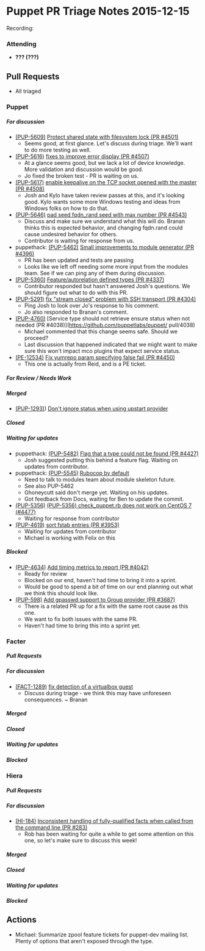 # Puppet PR Triage Notes 2015-12-15

Recording:

### Attending

* **??? (???)**

## Pull Requests

* All triaged

### Puppet

##### For discussion

* [(PUP-5609)](https://tickets.puppetlabs.com/browse/PUP-5609) [Protect shared state with filesystem lock (PR #4501)](https://github.com/puppetlabs/puppet/pull/4501)
  - Seems good, at first glance. Let's discuss during triage. We'll want to do more testing as well.
* [(PUP-5616)](https://tickets.puppetlabs.com/browse/PUP-5615) [fixes to improve error display (PR #4507)](https://github.com/puppetlabs/puppet/pull/4507)
  - At a glance seems good, but we lack a lot of device knowledge. More validation and discussion would be good.
  - Jo fixed the broken test - PR is waiting on us.
* [(PUP-5617)](https://tickets.puppetlabs.com/browse/PUP-5617) [enable keepalive on the TCP socket opened with the master (PR #4508)](https://github.com/puppetlabs/puppet/pull/4508)
    - Josh and Kylo have taken review passes at this, and it's looking good. Kylo wants some more Windows testing and ideas from Windows folks on how to do that.
* [(PUP-5646)](https://tickets.puppetlabs.com/browse/PUP-4760) [pad seed fqdn_rand seed with max number (PR #4543)](https://github.com/puppetlabs/puppet/pull/4543)
  - Discuss and make sure we understand what this will do. Branan thinks this is expected behavior, and changing fqdn.rand could cause undesired behavior for others.
  - Contributor is waiting for response from us.
* puppethack: [(PUP-5462)](https://tickets.puppetlabs.com/browse/PUP-5462) [Small improvements to module generator (PR #4396)](https://github.com/puppetlabs/puppet/pull/4396)
  - PR has been updated and tests are passing
  - Looks like we left off needing some more input from the modules team. See if we can ping any of them during discussion.
* [(PUP-5360)](https://tickets.puppetlabs.com/browse/PUP-5360) [Feature/autorelation defined types (PR #4337)](https://github.com/puppetlabs/puppet/pull/4337)
    - Contributor responded but hasn't answered Josh's questions. We should figure out what to do with this PR.
* [(PUP-5291)](https://tickets.puppetlabs.com/browse/PUP-5291) [fix "stream closed" problem with SSH transport (PR #4304)](https://github.com/puppetlabs/puppet/pull/4304)
  - Ping Josh to look over Jo's response to his comment.
  - Jo also responded to Branan's comment.
* [(PUP-4760)](https://tickets.puppetlabs.com/browse/PUP-4760) [Service type should not retrieve ensure status when not needed (PR #4038)](https://github.com/puppetlabs/puppet/
pull/4038)
  - Michael commented that this change seems safe. Should we proceed?
  - Last discussion that happened indicated that we might want to make sure this won't impact mco plugins that expect service status.
* [(PE-12534)](https://tickets.puppetlabs.com/browse/PE-12534) [Fix yumrepo param specifying false fail (PR #4450)](https://github.com/puppetlabs/puppet/pull/4450)
  - This one is actually from Reid, and is a PE ticket.

##### For Review / Needs Work

##### Merged

* [(PUP-1293)](https://tickets.puppetlabs.com/browse/PUP-1293)) [Don't ignore status when using upstart provider](https://github.com/puppetlabs/puppet/pull/4525)

##### Closed

##### Waiting for updates

* puppethack: [(PUP-5482)](https://tickets.puppetlabs.com/browse/PUP-5482) [Flag that a type could not be found (PR #4427)](https://github.com/puppetlabs/puppet/pull/4427)
  - Josh suggested putting this behind a feature flag. Waiting on updates from contributor.
* puppethack: [(PUP-5545)](https://tickets.puppetlabs.com/browse/PUP-5545) [Rubocop by default](https://github.com/puppetlabs/puppet/pull/4463)
  - Need to talk to modules team about module skeleton future.
  - See also PUP-5462
  - Ghoneycutt said don't merge yet. Waiting on his updates.
  - Got feedback from Docs, waiting for Ben to update the commit.
* [(PUP-5356)](https://tickets.puppetlabs.com/browse/PUP-5356) [(PUP-5356) check_puppet.rb does not work on CentOS 7 (#4477)](https://github.com/puppetlabs/puppet/pull/4477)
  - Waiting for response from contributor
* [(PUP-4619)](https://tickets.puppetlabs.com/browse/PUP-4619) [sort fstab entries (PR #3953)](https://github.com/puppetlabs/puppet/pull/3953)
  - Waiting for updates from contributor
  - Michael is working with Felix on this

##### Blocked

* [(PUP-4634)](https://tickets.puppetlabs.com/browse/PUP-4634) [Add timing metrics to report (PR #4042)](https://github.com/puppetlabs/puppet/pull/4042)
  - Ready for review
  - Blocked on our end, haven't had time to bring it into a sprint.
  - Would be good to spend a bit of time on our end planning out what we think this should look like.
* [(PUP-598)](https://tickets.puppetlabs.com/browse/PUP-598) [Add gpasswd support to Group provider (PR #3687)](https://github.com/puppetlabs/puppet/pull/3687)
  - There is a related PR up for a fix with the same root cause as this one.
  - We want to fix both issues with the same PR.
  - Haven't had time to bring this into a sprint yet.


### Facter

##### Pull Requests


##### For discussion
  * [(FACT-1289)](https://tickets.puppetlabs.com/browse/FACT-1289) [fix detection of a virtualbox guest ](https://github.com/puppetlabs/facter/pull/1240)
    - Discuss during triage - we think this may have unforeseen consequences. ~ Branan

##### Merged

##### Closed

##### Waiting for updates

##### Blocked

### Hiera

##### Pull Requests

##### For discussion

* [(HI-184)](https://tickets.puppetlabs.com/browse/HI-184) [Inconsistent handling of fully-qualified facts when called from the command line (PR #283)](https://github.com/puppetlabs/hiera/pull/283)
    - Rob has been waiting for quite a while to get some attention on this one, so let's make sure to discuss this week!

##### Merged

##### Closed

##### Waiting for updates

##### Blocked


## Actions

* Michael: Summarize zpool feature tickets for puppet-dev mailing list. Plenty of options that aren't exposed through the type.

